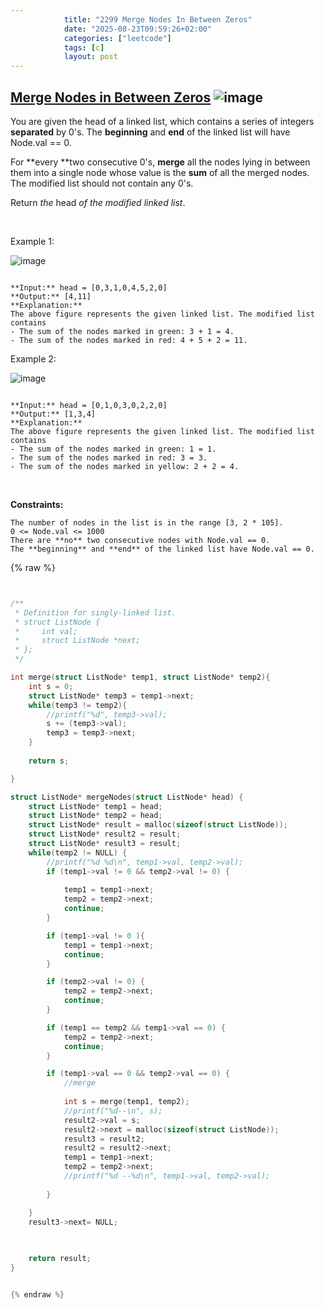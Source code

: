 ```yaml
---
            title: "2299 Merge Nodes In Between Zeros"
            date: "2025-08-23T09:59:26+02:00"
            categories: ["leetcode"]
            tags: [c]
            layout: post
---
```

            
## [Merge Nodes in Between Zeros](https://leetcode.com/problems/merge-nodes-in-between-zeros) ![image](https://img.shields.io/badge/Difficulty-Medium-orange)

You are given the head of a linked list, which contains a series of integers **separated** by 0's. The **beginning** and **end** of the linked list will have Node.val == 0.

For **every **two consecutive 0's, **merge** all the nodes lying in between them into a single node whose value is the **sum** of all the merged nodes. The modified list should not contain any 0's.

Return *the* head *of the modified linked list*.

 

Example 1:

![image](https://assets.leetcode.com/uploads/2022/02/02/ex1-1.png)
```

**Input:** head = [0,3,1,0,4,5,2,0]
**Output:** [4,11]
**Explanation:** 
The above figure represents the given linked list. The modified list contains
- The sum of the nodes marked in green: 3 + 1 = 4.
- The sum of the nodes marked in red: 4 + 5 + 2 = 11.

```

Example 2:

![image](https://assets.leetcode.com/uploads/2022/02/02/ex2-1.png)
```

**Input:** head = [0,1,0,3,0,2,2,0]
**Output:** [1,3,4]
**Explanation:** 
The above figure represents the given linked list. The modified list contains
- The sum of the nodes marked in green: 1 = 1.
- The sum of the nodes marked in red: 3 = 3.
- The sum of the nodes marked in yellow: 2 + 2 = 4.

```

 

**Constraints:**

	The number of nodes in the list is in the range [3, 2 * 105].
	0 <= Node.val <= 1000
	There are **no** two consecutive nodes with Node.val == 0.
	The **beginning** and **end** of the linked list have Node.val == 0.

{% raw %}


```c


/**
 * Definition for singly-linked list.
 * struct ListNode {
 *     int val;
 *     struct ListNode *next;
 * };
 */

int merge(struct ListNode* temp1, struct ListNode* temp2){
    int s = 0;
    struct ListNode* temp3 = temp1->next;
    while(temp3 != temp2){
        //printf("%d", temp3->val);
        s += (temp3->val);
        temp3 = temp3->next;
    }
    
    return s;

}

struct ListNode* mergeNodes(struct ListNode* head) {
    struct ListNode* temp1 = head;
    struct ListNode* temp2 = head;
    struct ListNode* result = malloc(sizeof(struct ListNode)); 
    struct ListNode* result2 = result; 
    struct ListNode* result3 = result; 
    while(temp2 != NULL) {
        //printf("%d %d\n", temp1->val, temp2->val);
        if (temp1->val != 0 && temp2->val != 0) {
            
            temp1 = temp1->next;
            temp2 = temp2->next;
            continue;
        }

        if (temp1->val != 0 ){
            temp1 = temp1->next;
            continue;
        }

        if (temp2->val != 0) {
            temp2 = temp2->next;
            continue;
        }

        if (temp1 == temp2 && temp1->val == 0) {
            temp2 = temp2->next;
            continue;
        }

        if (temp1->val == 0 && temp2->val == 0) {
            //merge
            
            int s = merge(temp1, temp2);
            //printf("%d--\n", s);
            result2->val = s;
            result2->next = malloc(sizeof(struct ListNode));
            result3 = result2;
            result2 = result2->next;
            temp1 = temp1->next;
            temp2 = temp2->next;
            //printf("%d --%d\n", temp1->val, temp2->val);
            
        }

    }
    result3->next= NULL;
    
    

    return result;
}


{% endraw %}
```

